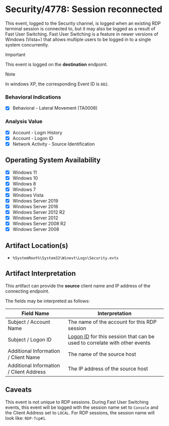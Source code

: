 # Security/4778: Session reconnected
This event, logged to the Security channel, is logged when an existing RDP terminal session is connected to, but it may also be logged as a result of Fast User Switching. Fast User Switching is a feature in newer versions of Windows (Vista+) that allows multiple users to be logged in to a single system concurrently. 

> [!IMPORTANT]  
> This event is logged on the **destination** endpoint. 

> [!NOTE]
> In windows XP, the corresponding Event ID is `682`.

### Behavioral Indications
 - [x] Behavioral - Lateral Movement (TA0008)

### Analysis Value
 - [x] Account - Login History
 - [x] Account - Logon ID
 - [x] Network Activity - Source Identification

## Operating System Availability
 - [x] Windows 11
 - [x] Windows 10
 - [x] Windows 8
 - [x] Windows 7
 - [x] Windows Vista
 - [x] Windows Server 2019
 - [x] Windows Server 2016
 - [x] Windows Server 2012 R2
 - [x] Windows Server 2012
 - [x] Windows Server 2008 R2
 - [x] Windows Server 2008

## Artifact Location(s)
- `%SystemRoot%\System32\Winevt\Logs\Security.evtx`

## Artifact Interpretation
This artifact can provide the **source** client name and IP address of the connecting endpoint. 

The fields may be interpreted as follows:

| Field Name | Interpretation |
| - | - |
| Subject / Account Name | The name of the account for this RDP session |
| Subject / Logon ID | [Logon ID](/README.md/#account---logon-id) for this session that can be used to correlate with other events |
| Additional Information / Client Name | The name of the source host |
| Additional Information / Client Address | The IP address of the source host |

## Caveats
This event is not unique to RDP sessions. During Fast User Switching events, this event will be logged with the session name set to `Console` and the Client Address set to `LOCAL`. For RDP sessions, the session name will look like: `RDP-Tcp#1`.